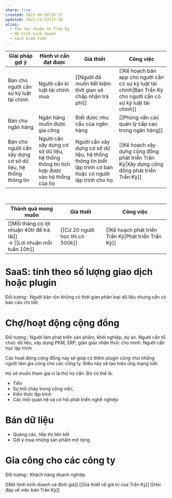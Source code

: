 ```yaml
---
share: true
created: 2023-09-05T16:17
updated: 2023-12-13T17:16
alias:
  - Tạo lợi nhuận từ Trấn Kỳ
  - Mô hình kinh doanh
  - Cách kiếm tiền
---
```


| Giải pháp gợi ý                                              | Hành vi cần đạt được                                                                   | Giả thiết                                                                                                 | Công việc                                                                                                     |
| ------------------------------------------------------------ | -------------------------------------------------------------------------------------- | --------------------------------------------------------------------------------------------------------- | ------------------------------------------------------------------------------------------------------------- |
| Bán cho người cần sự kỷ luật tài chính                       | Người cần kỉ luật tài chính mua                                                        | [[Người đã muốn tiết kiệm thời gian sẽ chấp nhận trả phí]]                                                | [[Kế hoạch bán app cho người cần có sự kỷ luật tài chính\|Bán Trấn Kỳ cho người cần có sự kỷ luật tài chính]] |
| Bán cho ngân hàng                                            | Ngân hàng muốn được gia công                                                           | Biết được nhu cầu của ngân hàng                                                                           | [[Phỏng vấn các quản lý cấp cao trong ngân hàng]]                                                             |
| Bán cho người cần xây dựng cơ sở dữ liệu, hệ thống thông tin | Người cần xây dựng cơ sở dữ liệu, hệ thống thông tin tích hợp được vào hệ thống của họ | Người cần xây dựng cơ sở dữ liệu, hệ thống thông tin biết lập trình cơ bản hoặc có người lập trình cho họ | [[Kế hoạch xây dựng cộng đồng phát triển Trấn Kỳ\|Xây dựng cộng đồng phát triển Trấn Kỳ]]                     |
<br>

| Thành quả mong muốn                                                         | Giả thiết                       | Công việc                                           |
| --------------------------------------------------------------------------- | ------------------------------- | --------------------------------------------------- |
| [[Mỗi tháng có lợi nhuận 40tr để trả lãi]]<br>→ [[Lợi nhuận mỗi tuần 10tr]] | [[Cứ 20 người học thì có 500k]] | [[Kế hoạch phát triển Trấn Kỳ\|Phát triển Trấn Kỳ]] |

# SaaS: tính theo số lượng giao dịch hoặc plugin
Đối tượng:: Người bận rộn không có thời gian phân loại dữ liệu nhưng cần có báo cáo chi tiết

# Chợ/hoạt động cộng đồng
Đối tượng:: Người làm phát triển sản phẩm, khởi nghiệp, dự án. Người cần tổ chức dữ liệu, xây dựng PKM, ERP, giàn giáo nhận thức cho mình. Người cần học lập trình

Các hoạt động cộng đồng này sẽ giúp có thêm plugin cũng như những người làm gia công  cho các công ty. Điều này sẽ tạo hiệu ứng mạng lưới. 

Họ sẽ muốn tham gia vì là thứ họ cần. Đó có thể là:
- Tiền
- Sự trôi chảy trong công việc,
- Kiến thức lập trình
- Các mối quan hệ và cơ hội phát triển nghề nghiệp

# Bán dữ liệu
- Quảng cáo, tiếp thị liên kết
- Gợi ý mua những sản phẩm mở rộng

# Gia công cho các công ty
Đối tượng:: Khách hàng doanh nghiệp

[[Mô hình kinh doanh và định giá]]
[[Giả thiết về giá trị của Trấn Kỳ]]
[[Hỏi đáp về việc bán Trấn Kỳ]]